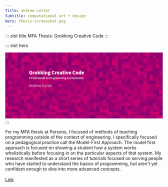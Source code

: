 ```yaml
---
Title: andrew cotter
Subtitle: computational art + design
Hero: thesis-screenshot.png
---
```


::: slot title
MFA Thesis: Grokking Creative Code
:::

::: slot hero
<section class="hero">
    <div class="hero-body">
        <a href="http://thatcotter.github.io/thesis/" target="_blank">
            <img src="../.vuepress/public/images/thesis-screenshot-big.png"/>
        </a>
    </div>
</section>
:::

For my MFA thesis at Parsons, I focused of methods of teaching programming outside of the context of engineering. I specifically focused on a pedagogical practice call the Model-First Approach. The model first approach is focused on showing a student how a system works wholistically before focusing in on the particular aspects of that system. My research manifested as a short series of tutorials focused on serving people who have started to understand the basics of programming, but aren't yet confident enough to dive into more advanced concepts.<br><br>
[Link](http://thatcotter.github.io/thesis/)